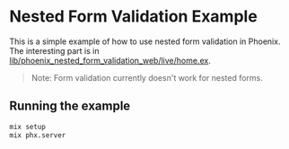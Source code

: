 # Nested Form Validation Example

This is a simple example of how to use nested form validation in Phoenix.
The interesting part is in [lib/phoenix_nested_form_validation_web/live/home.ex](lib/phoenix_nested_form_validation_web/live/home.ex).

> Note: Form validation currently doesn't work for nested forms.


## Running the example

```sh
mix setup
mix phx.server
```

